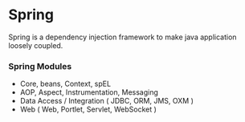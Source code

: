 # **Spring**
Spring is a dependency injection framework to make java application loosely coupled.

### Spring Modules
- Core, beans, Context, spEL
- AOP, Aspect, Instrumentation, Messaging
- Data Access / Integration ( JDBC, ORM, JMS, OXM )
- Web ( Web, Portlet, Servlet, WebSocket )